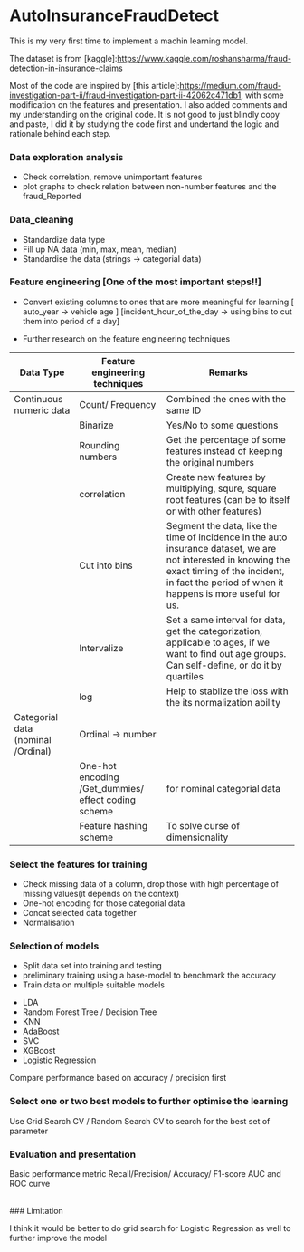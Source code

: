 # AutoInsuranceFraudDetect

This is my very first time to implement a machin learning model.

The dataset is from [kaggle]:https://www.kaggle.com/roshansharma/fraud-detection-in-insurance-claims

Most of the code are inspired by [this article]:https://medium.com/fraud-investigation-part-ii/fraud-investigation-part-ii-42062c471db1, with some modification on the features and presentation. I also added comments and my understanding on the original code. It is not good to just blindly copy and paste, I did it by studying the code first and undertand the logic and rationale behind each step. 

### Data exploration analysis

* Check correlation, remove unimportant features
* plot graphs to check relation between non-number features and the fraud_Reported

### Data_cleaning
* Standardize data type
* Fill up NA data (min, max, mean, median)
* Standardise the data (strings -> categorial data)


### Feature engineering [One of the most important steps!!]
* Convert existing columns to ones that are more meaningful for learning
[ auto_year -> vehicle age ]
[incident_hour_of_the_day -> using bins to cut them into period of a day]

* Further research on the feature engineering techniques
 
| Data Type                          | Feature engineering techniques                       | Remarks                                                                                                                                                                                                     |
|------------------------------------|------------------------------------------------------|-------------------------------------------------------------------------------------------------------------------------------------------------------------------------------------------------------------|
| Continuous numeric data            | Count/ Frequency                                     | Combined the ones with the same ID                                                                                                                                                                          |
|                                    | Binarize                                             | Yes/No to some questions                                                                                                                                                                                    |
|                                    | Rounding numbers	                                     | Get the percentage of some features instead of keeping the original numbers                                                                                                                                 |
|                                    | correlation                                          | Create new features by multiplying, squre, square root features (can be to itself or with other features)                                                                                                   |
|                                    | Cut into bins                                        | Segment the data, like the time of incidence in the auto insurance dataset, we are not interested in knowing the exact timing of the incident, in fact the period of when it happens is more useful for us. |
|                                    | Intervalize                                          | Set a same interval for data, get the categorization, applicable to ages, if we want to find out age groups.  Can self-define, or do it by quartiles                                                        |
|                                    | log                                                  | Help to stablize the loss with the its normalization ability                                                                                                                                                |
| Categorial data (nominal /Ordinal) | Ordinal -> number                                    |                                                                                                                                                                                                             |
|                                    |  One-hot encoding /Get_dummies/ effect coding scheme | for nominal categorial data                                                                                                                                                                                 |
|                                    | Feature hashing scheme                               | To solve curse of dimensionality                                                                                                                                                                            |


### Select the features for training 
* Check missing data of a column, drop those with high percentage of missing values(it depends on the context)
* One-hot encoding for those categorial data
* Concat selected data together 
* Normalisation

### Selection of models 
* Split data set into training and testing
* preliminary training using a base-model to benchmark the accuracy
* Train data on multiple suitable models

- LDA
- Random Forest Tree / Decision Tree
- KNN
- AdaBoost
- SVC
- XGBoost
- Logistic Regression

Compare performance based on accuracy / precision first

### Select one or two best models to further optimise the learning
Use Grid Search CV / Random Search CV to search for the best set of parameter


### Evaluation and presentation
Basic performance metric 
Recall/Precision/ Accuracy/ F1-score
AUC and ROC curve 

<br>
### Limitation

I think it would be better to do grid search for Logistic Regression as well to further improve the model


